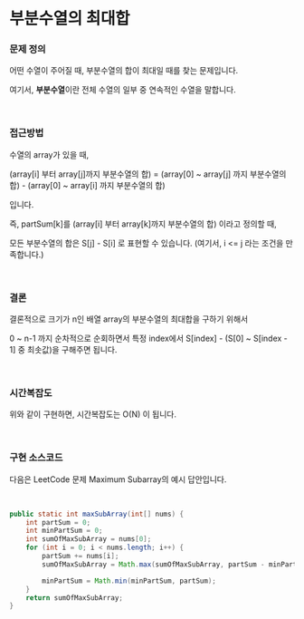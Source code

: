 # 부분수열의 최대합

### 문제 정의

어떤 수열이 주어질 때, 부분수열의 합이 최대일 때를 찾는 문제입니다.

여기서, **부분수열**이란 전체 수열의 일부 중 연속적인 수열을 말합니다.

<br>

### 접근방법

수열의 array가 있을 때, 

(array[i] 부터 array[j]까지 부분수열의 합) = (array[0] ~ array[j] 까지 부분수열의 합) - (array[0] ~ array[i] 까지 부분수열의 합)

입니다.

즉, partSum[k]를 (array[i] 부터 array[k]까지 부분수열의 합) 이라고 정의할 때, 

모든 부분수열의 합은 S[j] - S[i] 로 표현할 수 있습니다. (여기서, i <= j 라는 조건을 만족합니다.)

<br>

### 결론

결론적으로 크기가 n인 배열 array의 부분수열의 최대합을 구하기 위해서

0 ~ n-1 까지 순차적으로 순회하면서 특정 index에서 S[index] - (S[0] ~ S[index - 1] 중 최솟값)을 구해주면 됩니다.

<br>

### 시간복잡도

위와 같이 구현하면, 시간복잡도는 O(N) 이 됩니다.

<br>

### 구현 소스코드

다음은 LeetCode 문제 Maximum Subarray의 예시 답안입니다.

<br>

```java
public static int maxSubArray(int[] nums) {
    int partSum = 0;
    int minPartSum = 0;
    int sumOfMaxSubArray = nums[0];
    for (int i = 0; i < nums.length; i++) {
        partSum += nums[i];
        sumOfMaxSubArray = Math.max(sumOfMaxSubArray, partSum - minPartSum);

        minPartSum = Math.min(minPartSum, partSum);
    }
    return sumOfMaxSubArray;
}
```

